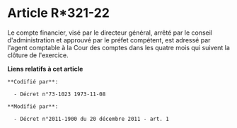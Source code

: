 # Article R*321-22

Le compte financier, visé par le directeur général, arrêté par le conseil d'administration et approuvé par le préfet
compétent, est adressé par l'agent comptable à la Cour des comptes dans les quatre mois qui suivent la clôture de l'exercice.

**Liens relatifs à cet article**

	**Codifié par**:

	  - Décret n°73-1023 1973-11-08

	**Modifié par**:

	  - Décret n°2011-1900 du 20 décembre 2011 - art. 1
